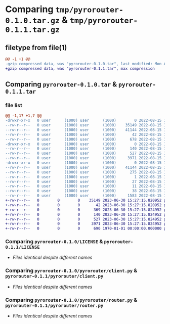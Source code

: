 # Comparing `tmp/pyrorouter-0.1.0.tar.gz` & `tmp/pyrorouter-0.1.1.tar.gz`

## filetype from file(1)

```diff
@@ -1 +1 @@
-gzip compressed data, was "pyrorouter-0.1.0.tar", last modified: Mon Aug 15 12:12:39 2022, max compression
+gzip compressed data, was "pyrorouter-0.1.1.tar", max compression
```

## Comparing `pyrorouter-0.1.0.tar` & `pyrorouter-0.1.1.tar`

### file list

```diff
@@ -1,17 +1,7 @@
-drwxr-xr-x   0 user      (1000) user      (1000)        0 2022-08-15 12:12:39.171625 pyrorouter-0.1.0/
--rw-r--r--   0 user      (1000) user      (1000)    35149 2022-08-15 11:56:17.000000 pyrorouter-0.1.0/LICENSE
--rw-r--r--   0 user      (1000) user      (1000)    41144 2022-08-15 12:12:39.171625 pyrorouter-0.1.0/PKG-INFO
--rw-r--r--   0 user      (1000) user      (1000)       42 2022-08-15 11:56:17.000000 pyrorouter-0.1.0/README.md
--rw-r--r--   0 user      (1000) user      (1000)      678 2022-08-15 12:08:25.000000 pyrorouter-0.1.0/pyproject.toml
-drwxr-xr-x   0 user      (1000) user      (1000)        0 2022-08-15 12:12:39.167625 pyrorouter-0.1.0/pyrorouter/
--rw-r--r--   0 user      (1000) user      (1000)      140 2022-08-15 11:53:50.000000 pyrorouter-0.1.0/pyrorouter/__init__.py
--rw-r--r--   0 user      (1000) user      (1000)      527 2022-08-15 10:25:38.000000 pyrorouter-0.1.0/pyrorouter/client.py
--rw-r--r--   0 user      (1000) user      (1000)     3971 2022-08-15 11:43:05.000000 pyrorouter-0.1.0/pyrorouter/router.py
-drwxr-xr-x   0 user      (1000) user      (1000)        0 2022-08-15 12:12:39.167625 pyrorouter-0.1.0/pyrorouter.egg-info/
--rw-r--r--   0 user      (1000) user      (1000)    41144 2022-08-15 12:12:39.000000 pyrorouter-0.1.0/pyrorouter.egg-info/PKG-INFO
--rw-r--r--   0 user      (1000) user      (1000)      275 2022-08-15 12:12:39.000000 pyrorouter-0.1.0/pyrorouter.egg-info/SOURCES.txt
--rw-r--r--   0 user      (1000) user      (1000)        1 2022-08-15 12:12:39.000000 pyrorouter-0.1.0/pyrorouter.egg-info/dependency_links.txt
--rw-r--r--   0 user      (1000) user      (1000)       27 2022-08-15 12:12:39.000000 pyrorouter-0.1.0/pyrorouter.egg-info/requires.txt
--rw-r--r--   0 user      (1000) user      (1000)       11 2022-08-15 12:12:39.000000 pyrorouter-0.1.0/pyrorouter.egg-info/top_level.txt
--rw-r--r--   0 user      (1000) user      (1000)       38 2022-08-15 12:12:39.171625 pyrorouter-0.1.0/setup.cfg
--rw-r--r--   0 user      (1000) user      (1000)     1583 2022-08-15 12:12:23.000000 pyrorouter-0.1.0/setup.py
+-rw-r--r--   0        0        0    35149 2023-06-30 15:27:15.820952 pyrorouter-0.1.1/LICENSE
+-rw-r--r--   0        0        0       42 2023-06-30 15:27:15.820952 pyrorouter-0.1.1/README.md
+-rw-r--r--   0        0        0      369 2023-06-30 15:27:15.824952 pyrorouter-0.1.1/pyproject.toml
+-rw-r--r--   0        0        0      140 2023-06-30 15:27:15.824952 pyrorouter-0.1.1/pyrorouter/__init__.py
+-rw-r--r--   0        0        0      527 2023-06-30 15:27:15.824952 pyrorouter-0.1.1/pyrorouter/client.py
+-rw-r--r--   0        0        0     3971 2023-06-30 15:27:15.824952 pyrorouter-0.1.1/pyrorouter/router.py
+-rw-r--r--   0        0        0      690 1970-01-01 00:00:00.000000 pyrorouter-0.1.1/PKG-INFO
```

### Comparing `pyrorouter-0.1.0/LICENSE` & `pyrorouter-0.1.1/LICENSE`

 * *Files identical despite different names*

### Comparing `pyrorouter-0.1.0/pyrorouter/client.py` & `pyrorouter-0.1.1/pyrorouter/client.py`

 * *Files identical despite different names*

### Comparing `pyrorouter-0.1.0/pyrorouter/router.py` & `pyrorouter-0.1.1/pyrorouter/router.py`

 * *Files identical despite different names*


